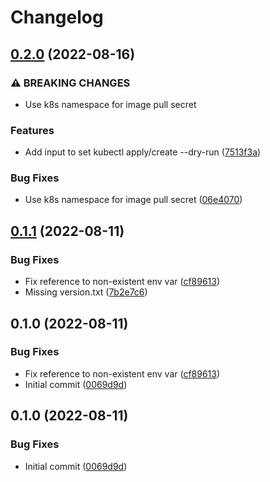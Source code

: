 # Changelog

## [0.2.0](https://github.com/jacobsvante/scaleway-kustomize-deploy-action/compare/v0.1.1...v0.2.0) (2022-08-16)


### ⚠ BREAKING CHANGES

* Use k8s namespace for image pull secret

### Features

* Add input to set kubectl apply/create --dry-run ([7513f3a](https://github.com/jacobsvante/scaleway-kustomize-deploy-action/commit/7513f3a33974c35e4579e0602c3397c7417ee6d0))


### Bug Fixes

* Use k8s namespace for image pull secret ([06e4070](https://github.com/jacobsvante/scaleway-kustomize-deploy-action/commit/06e407032c85c8857557e77606e795603b616933))

## [0.1.1](https://github.com/jacobsvante/scaleway-kustomize-deploy-action/compare/v0.1.0...v0.1.1) (2022-08-11)


### Bug Fixes

* Fix reference to non-existent env var ([cf89613](https://github.com/jacobsvante/scaleway-kustomize-deploy-action/commit/cf89613c75780f92b046a485c5ed7811b961e0a9))
* Missing version.txt ([7b2e7c6](https://github.com/jacobsvante/scaleway-kustomize-deploy-action/commit/7b2e7c6f8a23c5485d18bd503b613c964bb5b186))

## 0.1.0 (2022-08-11)


### Bug Fixes

* Fix reference to non-existent env var ([cf89613](https://github.com/jacobsvante/scaleway-kustomize-deploy-action/commit/cf89613c75780f92b046a485c5ed7811b961e0a9))
* Initial commit ([0069d9d](https://github.com/jacobsvante/scaleway-kustomize-deploy-action/commit/0069d9dd6e9f3a77ce134387eb961efca7364bb2))

## 0.1.0 (2022-08-11)


### Bug Fixes

* Initial commit ([0069d9d](https://github.com/jacobsvante/scaleway-kustomize-deploy-action/commit/0069d9dd6e9f3a77ce134387eb961efca7364bb2))
